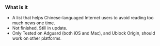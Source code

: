 
### What is it

- A list that helps Chinese-languaged Internet users to avoid reading too much news one time.
- Not finished, Still in update.
- Only Tested on Adguard (both iOS and Mac), and Ublock Origin, should work on other platforms.
